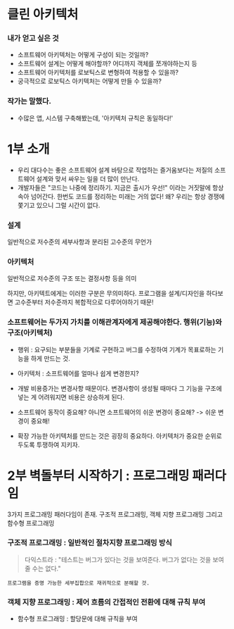 # 클린 아키텍처

### 내가 얻고 싶은 것 
- 소프트웨어 아키텍처는 어떻게 구성이 되는 것일까?
- 소프트웨어 설계는 어떻게 해야할까? 어디까지 객체를 쪼개야하는지 등
- 소프트웨어 아키텍처를 로보틱스로  변형하여 적용할 수 있을까?
- 궁극적으로 로보틱스 아키텍처는 어떻게 만들 수 있을까?

### 작가는 말했다.

- 수많은 앱, 시스템 구축해봤는데, '아키텍처 규칙은 동일하다!' 

# 1부 소개

- 우리 대다수는 좋은 소프트웨어 설계 바탕으로 작업하는 즐거움보다는 저질의 소프트웨어 설계와 맞서 싸우는 일을 더 많이 만난다.
- 개발자들은 "코드는 나중에 정리하기. 지금은 출시가 우선!" 이라는 거짓말에 항상 속아 넘어간다. 한번도 코드를 정리하는 미래는 거의 없다! 왜? 우리는 항상 경쟁에 쫓기고 있으니 그럴 시간이 없다.


### 설계

일반적으로 저수준의 세부사항과 분리된 고수준의 무언가 

### 아키텍처

일반적으로 저수준의 구조 또는 결정사항 등을 의미

하지만, 아키텍트에게는 이러한 구분은 무의미하다. 프로그램을 설계/디자인을 하다보면 고수준부터 저수준까지 복합적으로 다루어야하기 때문!

### 소프트웨어는 두가지 가치를 이해관계자에게 제공해야한다. 행위(기능)와 구조(아키텍처)

- 행위 : 요구되는 부분들을 기계로 구현하고 버그를 수정하여 기계가 목표로하는 기능을 하게 만드는 것.
- 아키텍처 : 소프트웨어를 얼마나 쉽게 변경한지?
- 개발 비용증가는 변경사항 때문이다. 변경사항이 생성될 때마다 그 기능을 구조에 넣는 게 어려워지면 비용은 상승하게 된다.

- 소프트웨어 동작이 중요해? 아니면 소프트웨어의 쉬운 변경이 중요해? -> 쉬운 변경이 중요해!

- 확장 가능한 아키텍처를 만드는 것은 굉장히 중요하다. 아키텍처가 중요한 순위로 두도록 투쟁하여 지키자.


# 2부 벽돌부터 시작하기 : 프로그래밍 패러다임

3가지 프로그래밍 패러다임이 존재. 구조적 프로그래밍, 객체 지향 프로그래밍 그리고 함수형 프로그래밍
### 구조적 프로그래밍 : 일반적인 절차지향 프로그래밍 방식

> 다익스트라 : "테스트는 버그가 있다는 것을 보여준다. 버그가 없다는 것을 보여줄 수는 없다."

    프로그램을 증명 가능한 세부집합으로 재귀적으로 분해할 것.

### 객체 지향 프로그래밍 : 제어 흐름의 간접적인 전환에 대해 규칙 부여

- 함수형 프로그래밍 : 할당문에 대해 규칙을 부여
